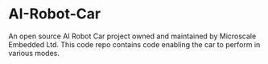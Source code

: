 # AI-Robot-Car
An open source AI Robot Car project owned and maintained by Microscale Embedded Ltd. This code repo contains code enabling the car to perform in various modes.
